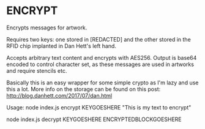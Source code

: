 # ENCRYPT

Encrypts messages for artwork.

Requires two keys: one stored in [REDACTED] and the other stored in the RFID chip implanted in Dan Hett's left hand.

Accepts arbitrary text content and encrypts with AES256. Output is base64 encoded to control character set, as these messages are used in artworks and require stencils etc.

Basically this is an easy wrapper for some simple crypto as I'm lazy and use this a lot. More info on the storage can be found on this post: http://blog.danhett.com/2017/07/dan.html

Usage:
node index.js encrypt KEYGOESHERE "This is my text to encrypt"

node index.js decrypt KEYGOESHERE ENCRYPTEDBLOCKGOESHERE
